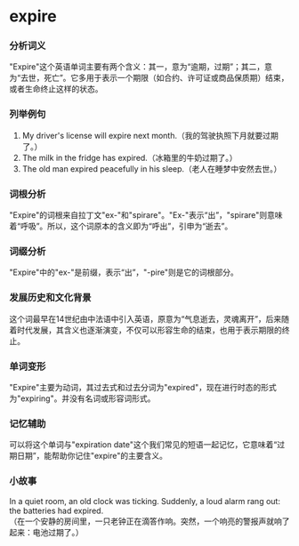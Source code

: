 # expire

### 分析词义

  

"Expire"这个英语单词主要有两个含义：其一，意为“逾期，过期”；其二，意为“去世，死亡”。它多用于表示一个期限（如合约、许可证或商品保质期）结束，或者生命终止这样的状态。

  

### 列举例句

  

1.  My driver's license will expire next month.（我的驾驶执照下月就要过期了。）
2.  The milk in the fridge has expired.（冰箱里的牛奶过期了。）
3.  The old man expired peacefully in his sleep.（老人在睡梦中安然去世。）

  

### 词根分析

  

"Expire"的词根来自拉丁文"ex-"和"spirare"。"Ex-"表示“出”，"spirare"则意味着“呼吸”。所以，这个词原本的含义即为“呼出”，引申为“逝去”。

  

### 词缀分析

  

"Expire"中的"ex-"是前缀，表示“出”，"-pire"则是它的词根部分。

  

### 发展历史和文化背景

  

这个词最早在14世纪由中法语中引入英语，原意为“气息逝去，灵魂离开”，后来随着时代发展，其含义也逐渐演变，不仅可以形容生命的结束，也用于表示期限的终止。

  

### 单词变形

  

"Expire"主要为动词，其过去式和过去分词为"expired"，现在进行时态的形式为"expiring"。并没有名词或形容词形式。

  

### 记忆辅助

  

可以将这个单词与"expiration date"这个我们常见的短语一起记忆，它意味着“过期日期”，能帮助你记住"expire"的主要含义。

  

### 小故事

  

In a quiet room, an old clock was ticking. Suddenly, a loud alarm rang out: the batteries had expired.  
（在一个安静的房间里，一只老钟正在滴答作响。突然，一个响亮的警报声就响了起来：电池过期了。）

